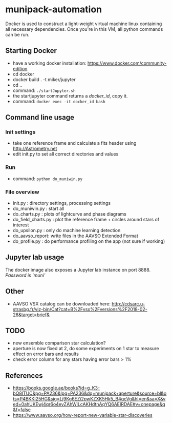 # munipack-automation

Docker is used to construct a light-weight virtual machine linux containing all necessary dependencies.
Once you're in this VM, all python commands can be run.

## Starting Docker

* have a working docker installation: https://www.docker.com/community-edition
* cd docker
* docker build . -t miker/jupyter
* cd ..
* command: `./startJupyter.sh`
* the startjupyter command returns a *docker_id*, copy it.
* command: `docker exec -it docker_id bash`

## Command line usage

### Init settings

* take one reference frame and calculate a fits header using http://Astrometry.net
* edit init.py to set all correct directories and values

### Run

* command: `python do_muniwin.py`

### File overview

* init.py : directory settings, processing settings
* do_muniwin.py : start all
* do_charts.py : plots of lightcurve and phase diagrams
* do_field_charts.py : plot the reference frame + circles around stars of interest
* do_upsilon.py : only do machine learning detection
* do_aavso_report: write files in the AAVSO Extended Format
* do_profile.py : do performance profiling on the app (not sure if working)

## Jupyter lab usage

The docker image also exposes a Jupyter lab instance on port 8888.
_Password is 'muni'_

## Other

* AAVSO VSX catalog can be downloaded here: http://cdsarc.u-strasbg.fr/viz-bin/Cat?cat=B%2Fvsx%2Fversions%2F2018-02-26&target=brief&

## TODO

- new ensemble comparison star calculation?
- aperture is now fixed at 2, do some experiments on 1 star to measure effect on error bars and results
- check error column for any stars having error bars > 1%

## References

* https://books.google.ae/books?id=g_K3-bQ8lTUC&pg=PA236&lpg=PA236&dq=munipack+aperture&source=bl&ots=P4BKKI25HG&sig=Lj9Kg6EZi2pwKZXK5Hk5_B4qcVg&hl=en&sa=X&ved=0ahUKEwj4qr6o4evZAhWILcAKHdtnAqYQ6AEIRDAE#v=onepage&q&f=false
* https://www.aavso.org/how-report-new-variable-star-discoveries
